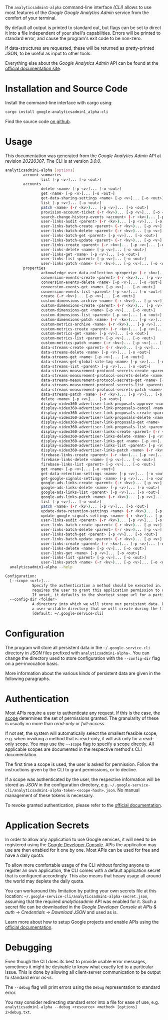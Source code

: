 <!---
DO NOT EDIT !
This file was generated automatically from 'src/mako/cli/README.md.mako'
DO NOT EDIT !
-->
The `analyticsadmin1-alpha` command-line interface *(CLI)* allows to use most features of the *Google Google Analytics Admin* service from the comfort of your terminal.

By default all output is printed to standard out, but flags can be set to direct it into a file independent of your shell's
capabilities. Errors will be printed to standard error, and cause the program's exit code to be non-zero.

If data-structures are requested, these will be returned as pretty-printed JSON, to be useful as input to other tools.

Everything else about the *Google Analytics Admin* API can be found at the
[official documentation site](http://code.google.com/apis/analytics/docs/mgmt/home.html).

# Installation and Source Code

Install the command-line interface with cargo using:

```bash
cargo install google-analyticsadmin1_alpha-cli
```

Find the source code [on github](https://github.com/Byron/google-apis-rs/tree/main/gen/analyticsadmin1_alpha-cli).

# Usage

This documentation was generated from the *Google Analytics Admin* API at revision *20220307*. The CLI is at version *3.0.0*.

```bash
analyticsadmin1-alpha [options]
        account-summaries
                list [-p <v>]... [-o <out>]
        accounts
                delete <name> [-p <v>]... [-o <out>]
                get <name> [-p <v>]... [-o <out>]
                get-data-sharing-settings <name> [-p <v>]... [-o <out>]
                list [-p <v>]... [-o <out>]
                patch <name> (-r <kv>)... [-p <v>]... [-o <out>]
                provision-account-ticket (-r <kv>)... [-p <v>]... [-o <out>]
                search-change-history-events <account> (-r <kv>)... [-p <v>]... [-o <out>]
                user-links-audit <parent> (-r <kv>)... [-p <v>]... [-o <out>]
                user-links-batch-create <parent> (-r <kv>)... [-p <v>]... [-o <out>]
                user-links-batch-delete <parent> (-r <kv>)... [-p <v>]... [-o <out>]
                user-links-batch-get <parent> [-p <v>]... [-o <out>]
                user-links-batch-update <parent> (-r <kv>)... [-p <v>]... [-o <out>]
                user-links-create <parent> (-r <kv>)... [-p <v>]... [-o <out>]
                user-links-delete <name> [-p <v>]... [-o <out>]
                user-links-get <name> [-p <v>]... [-o <out>]
                user-links-list <parent> [-p <v>]... [-o <out>]
                user-links-patch <name> (-r <kv>)... [-p <v>]... [-o <out>]
        properties
                acknowledge-user-data-collection <property> (-r <kv>)... [-p <v>]... [-o <out>]
                conversion-events-create <parent> (-r <kv>)... [-p <v>]... [-o <out>]
                conversion-events-delete <name> [-p <v>]... [-o <out>]
                conversion-events-get <name> [-p <v>]... [-o <out>]
                conversion-events-list <parent> [-p <v>]... [-o <out>]
                create (-r <kv>)... [-p <v>]... [-o <out>]
                custom-dimensions-archive <name> (-r <kv>)... [-p <v>]... [-o <out>]
                custom-dimensions-create <parent> (-r <kv>)... [-p <v>]... [-o <out>]
                custom-dimensions-get <name> [-p <v>]... [-o <out>]
                custom-dimensions-list <parent> [-p <v>]... [-o <out>]
                custom-dimensions-patch <name> (-r <kv>)... [-p <v>]... [-o <out>]
                custom-metrics-archive <name> (-r <kv>)... [-p <v>]... [-o <out>]
                custom-metrics-create <parent> (-r <kv>)... [-p <v>]... [-o <out>]
                custom-metrics-get <name> [-p <v>]... [-o <out>]
                custom-metrics-list <parent> [-p <v>]... [-o <out>]
                custom-metrics-patch <name> (-r <kv>)... [-p <v>]... [-o <out>]
                data-streams-create <parent> (-r <kv>)... [-p <v>]... [-o <out>]
                data-streams-delete <name> [-p <v>]... [-o <out>]
                data-streams-get <name> [-p <v>]... [-o <out>]
                data-streams-get-global-site-tag <name> [-p <v>]... [-o <out>]
                data-streams-list <parent> [-p <v>]... [-o <out>]
                data-streams-measurement-protocol-secrets-create <parent> (-r <kv>)... [-p <v>]... [-o <out>]
                data-streams-measurement-protocol-secrets-delete <name> [-p <v>]... [-o <out>]
                data-streams-measurement-protocol-secrets-get <name> [-p <v>]... [-o <out>]
                data-streams-measurement-protocol-secrets-list <parent> [-p <v>]... [-o <out>]
                data-streams-measurement-protocol-secrets-patch <name> (-r <kv>)... [-p <v>]... [-o <out>]
                data-streams-patch <name> (-r <kv>)... [-p <v>]... [-o <out>]
                delete <name> [-p <v>]... [-o <out>]
                display-video360-advertiser-link-proposals-approve <name> (-r <kv>)... [-p <v>]... [-o <out>]
                display-video360-advertiser-link-proposals-cancel <name> (-r <kv>)... [-p <v>]... [-o <out>]
                display-video360-advertiser-link-proposals-create <parent> (-r <kv>)... [-p <v>]... [-o <out>]
                display-video360-advertiser-link-proposals-delete <name> [-p <v>]... [-o <out>]
                display-video360-advertiser-link-proposals-get <name> [-p <v>]... [-o <out>]
                display-video360-advertiser-link-proposals-list <parent> [-p <v>]... [-o <out>]
                display-video360-advertiser-links-create <parent> (-r <kv>)... [-p <v>]... [-o <out>]
                display-video360-advertiser-links-delete <name> [-p <v>]... [-o <out>]
                display-video360-advertiser-links-get <name> [-p <v>]... [-o <out>]
                display-video360-advertiser-links-list <parent> [-p <v>]... [-o <out>]
                display-video360-advertiser-links-patch <name> (-r <kv>)... [-p <v>]... [-o <out>]
                firebase-links-create <parent> (-r <kv>)... [-p <v>]... [-o <out>]
                firebase-links-delete <name> [-p <v>]... [-o <out>]
                firebase-links-list <parent> [-p <v>]... [-o <out>]
                get <name> [-p <v>]... [-o <out>]
                get-data-retention-settings <name> [-p <v>]... [-o <out>]
                get-google-signals-settings <name> [-p <v>]... [-o <out>]
                google-ads-links-create <parent> (-r <kv>)... [-p <v>]... [-o <out>]
                google-ads-links-delete <name> [-p <v>]... [-o <out>]
                google-ads-links-list <parent> [-p <v>]... [-o <out>]
                google-ads-links-patch <name> (-r <kv>)... [-p <v>]... [-o <out>]
                list [-p <v>]... [-o <out>]
                patch <name> (-r <kv>)... [-p <v>]... [-o <out>]
                update-data-retention-settings <name> (-r <kv>)... [-p <v>]... [-o <out>]
                update-google-signals-settings <name> (-r <kv>)... [-p <v>]... [-o <out>]
                user-links-audit <parent> (-r <kv>)... [-p <v>]... [-o <out>]
                user-links-batch-create <parent> (-r <kv>)... [-p <v>]... [-o <out>]
                user-links-batch-delete <parent> (-r <kv>)... [-p <v>]... [-o <out>]
                user-links-batch-get <parent> [-p <v>]... [-o <out>]
                user-links-batch-update <parent> (-r <kv>)... [-p <v>]... [-o <out>]
                user-links-create <parent> (-r <kv>)... [-p <v>]... [-o <out>]
                user-links-delete <name> [-p <v>]... [-o <out>]
                user-links-get <name> [-p <v>]... [-o <out>]
                user-links-list <parent> [-p <v>]... [-o <out>]
                user-links-patch <name> (-r <kv>)... [-p <v>]... [-o <out>]
  analyticsadmin1-alpha --help

Configuration:
  [--scope <url>]...
            Specify the authentication a method should be executed in. Each scope
            requires the user to grant this application permission to use it.
            If unset, it defaults to the shortest scope url for a particular method.
  --config-dir <folder>
            A directory into which we will store our persistent data. Defaults to
            a user-writable directory that we will create during the first invocation.
            [default: ~/.google-service-cli]

```

# Configuration

The program will store all persistent data in the `~/.google-service-cli` directory in *JSON* files prefixed with `analyticsadmin1-alpha-`.  You can change the directory used to store configuration with the `--config-dir` flag on a per-invocation basis.

More information about the various kinds of persistent data are given in the following paragraphs.

# Authentication

Most APIs require a user to authenticate any request. If this is the case, the [scope][scopes] determines the 
set of permissions granted. The granularity of these is usually no more than *read-only* or *full-access*.

If not set, the system will automatically select the smallest feasible scope, e.g. when invoking a
method that is read-only, it will ask only for a read-only scope. 
You may use the `--scope` flag to specify a scope directly. 
All applicable scopes are documented in the respective method's CLI documentation.

The first time a scope is used, the user is asked for permission. Follow the instructions given 
by the CLI to grant permissions, or to decline.

If a scope was authenticated by the user, the respective information will be stored as *JSON* in the configuration
directory, e.g. `~/.google-service-cli/analyticsadmin1-alpha-token-<scope-hash>.json`. No manual management of these tokens
is necessary.

To revoke granted authentication, please refer to the [official documentation][revoke-access].

# Application Secrets

In order to allow any application to use Google services, it will need to be registered using the 
[Google Developer Console][google-dev-console]. APIs the application may use are then enabled for it
one by one. Most APIs can be used for free and have a daily quota.

To allow more comfortable usage of the CLI without forcing anyone to register an own application, the CLI
comes with a default application secret that is configured accordingly. This also means that heavy usage
all around the world may deplete the daily quota.

You can workaround this limitation by putting your own secrets file at this location: 
`~/.google-service-cli/analyticsadmin1-alpha-secret.json`, assuming that the required *analyticsadmin* API 
was enabled for it. Such a secret file can be downloaded in the *Google Developer Console* at 
*APIs & auth -> Credentials -> Download JSON* and used as is.

Learn more about how to setup Google projects and enable APIs using the [official documentation][google-project-new].


# Debugging

Even though the CLI does its best to provide usable error messages, sometimes it might be desirable to know
what exactly led to a particular issue. This is done by allowing all client-server communication to be 
output to standard error *as-is*.

The `--debug` flag will print errors using the `Debug` representation to standard error.

You may consider redirecting standard error into a file for ease of use, e.g. `analyticsadmin1-alpha --debug <resource> <method> [options] 2>debug.txt`.


[scopes]: https://developers.google.com/+/api/oauth#scopes
[revoke-access]: http://webapps.stackexchange.com/a/30849
[google-dev-console]: https://console.developers.google.com/
[google-project-new]: https://developers.google.com/console/help/new/